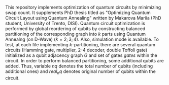 This repository implements optimization of quantum circuits by minimizing swap count. It supplements PhD thesis titled as "Optimizing Quantum Circuit
Layout using Quantum Annealing" written by Makarova Mariia (PhD student, University of Trento, DISI). Quantum circuit optimization is performed by global reordering of qubits by constructing balanced partitioning of the corresponding graph into $k$ parts using Quantum Annealng (on D-Wave) ($k=2;3;4$). Also, simulation mode is available. To test, at each file implementing $k$-partitioning, there are several quantum circuits (Hamming gate, multiplier, 2-4 decoder, double Toffoli gate) initialized as a qubit adjacency graph $G$ and set of gates $gates$ within the circuit.
In order to perform balanced partitioning, some additional qubits are added. Thus, variable $nq$ denotes the total number of qubits (including additional ones) and $real_nq$ denotes original number of qubits within the circuit.
